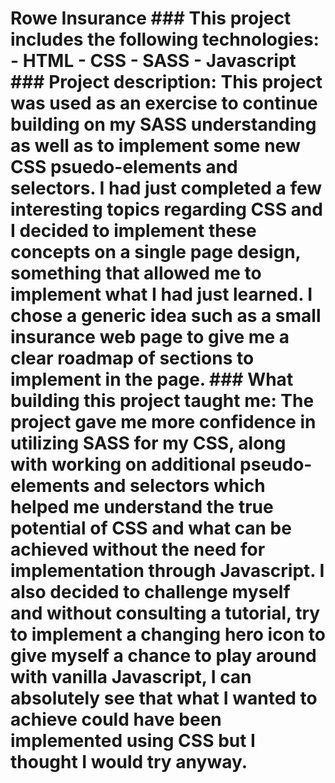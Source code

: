 # Rowe Insurance ### This project includes the following technologies: - HTML - CSS - SASS - Javascript ### Project description: This project was used as an exercise to continue building on my SASS understanding as well as to implement some new CSS psuedo-elements and selectors. I had just completed a few interesting topics regarding CSS and I decided to implement these concepts on a single page design, something that allowed me to implement what I had just learned. I chose a generic idea such as a small insurance web page to give me a clear roadmap of sections to implement in the page. ### What building this project taught me: The project gave me more confidence in utilizing SASS for my CSS, along with working on additional pseudo-elements and selectors which helped me understand the true potential of CSS and what can be achieved without the need for implementation through Javascript. I also decided to challenge myself and without consulting a tutorial, try to implement a changing hero icon to give myself a chance to play around with vanilla Javascript, I can absolutely see that what I wanted to achieve could have been implemented using CSS but I thought I would try anyway.
